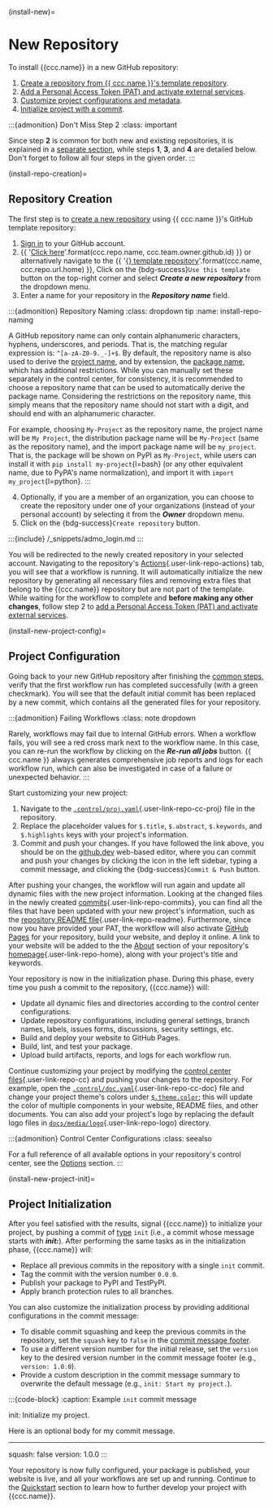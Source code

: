 (install-new)=
# New Repository

To install {{ccc.name}} in a new GitHub repository:
1. [Create a repository from {{ ccc.name }}'s template repository](#install-repo-creation).
2. [Add a Personal Access Token (PAT) and activate external services](#install-common).
3. [Customize project configurations and metadata](#install-new-project-config).
4. [Initialize project with a commit](#install-new-project-init).

:::{admonition} Don't Miss Step 2 
:class: important

Since step **2** is common for both new and existing repositories,
it is explained in a [separate section](#install-common),
while steps **1**, **3**, and **4** are detailed below.
Don't forget to follow all four steps in the given order.
:::


(install-repo-creation)=
## Repository Creation

The first step is to [create a new repository](https://docs.github.com/en/repositories/creating-and-managing-repositories/creating-a-repository-from-a-template)
using {{ ccc.name }}'s GitHub template repository:

1. [Sign in](https://github.com/login) to your GitHub account.
2. {{ '[Click here](https://github.com/new?template_name={}&template_owner={})'.format(ccc.repo.name, ccc.team.owner.github.id) }}
   or alternatively navigate to the {{ '[{} template repository]({})'.format(ccc.name, ccc.repo.url.home) }},
   Click on the {bdg-success}`Use this template` button on the top-right corner
   and select ***Create a new repository*** from the dropdown menu.
3. Enter a name for your repository in the ***Repository name*** field.

:::{admonition} Repository Naming
:class: dropdown tip
:name: install-repo-naming

A GitHub repository name can only contain alphanumeric characters,
hyphens, underscores, and periods.
That is, the matching regular expression is: `^[a-zA-Z0-9._-]+$`.
By default, the repository name is also used to derive
the [project name](#ccc-name), and by extension, the [package name](#ccc-pkg-name),
which has additional restrictions.
While you can manually set these separately in the control center,
for consistency, it is recommended to choose a repository name 
that can be used to automatically derive the package name.
Considering the restrictions on the repository name,
this simply means that the repository name should not start with a digit,
and should end with an alphanumeric character.

For example, choosing `My-Project` as the repository name, the project name will be `My Project`,
the distribution package name will be `My-Project` (same as the repository name), 
and the import package name will be `my_project`.
That is, the package will be shown on PyPI as `My-Project`,
while users can install it with `pip install my-project`{l=bash}
(or any other equivalent name, due to PyPA's name normalization),
and import it with `import my_project`{l=python}.
:::

4. Optionally, if you are a member of an organization, you can choose to create the repository under
   one of your organizations (instead of your personal account)
   by selecting it from the ***Owner*** dropdown menu.
5. Click on the {bdg-success}`Create repository` button.

:::{include} /_snippets/admo_login.md
:::

You will be redirected to the newly created repository in your selected account.
Navigating to the repository's [Actions](){.user-link-repo-actions} tab, you will see that a workflow is running.
It will automatically initialize the new repository by generating all necessary files 
and removing extra files that belong to the {{ccc.name}} repository but are not part of the template.
While waiting for the workflow to complete and **before making any other changes**,
follow step 2 to [add a Personal Access Token (PAT) and activate external services](#install-common).


(install-new-project-config)=
## Project Configuration

Going back to your new GitHub repository after finishing the [common steps](#install-common),
verify that the first workflow run has completed successfully (with a green checkmark).
You will see that the default initial commit has been replaced by a new commit,
which contains all the generated files for your repository.

:::{admonition} Failing Workflows
:class: note dropdown

Rarely, workflows may fail due to internal GitHub errors.
When a workflow fails, you will see a red cross mark next to the workflow name.
In this case, you can re-run the workflow by clicking on the ***Re-run all jobs*** button.
{{ ccc.name }} always generates comprehensive job reports and logs for each workflow run,
which can also be investigated in case of a failure or unexpected behavior.
:::

Start customizing your new project:

1. Navigate to the [`.control/proj.yaml`](){.user-link-repo-cc-proj} file in the repository.
2. Replace the placeholder values for `$.title`, `$.abstract`, `$.keywords`, and `$.highlights` keys
   with your project's information.
3. Commit and push your changes. If you have followed the link above,
   you should be on the [github.dev](https://docs.github.com/en/codespaces/the-githubdev-web-based-editor)
   web-based editor, where you can commit and push your changes by clicking the
   <i class="fa-solid fa-code-branch"></i> icon in the left sidebar,
   typing a commit message, and clicking the {bdg-success}`Commit & Push` button.

After pushing your changes, the workflow will run again
and update all dynamic files with the new project information.
Looking at the changed files in the newly created [commits](){.user-link-repo-commits},
you can find all the files that have been updated with your new project's information,
such as the [repository README file](){.user-link-repo-readme}.
Furthermore, since now you have provided your PAT,
the workflow will also activate [GitHub Pages](https://pages.github.com/) for your repository,
build your website, and deploy it online.
A link to your website will be added to the
the [About](https://docs.github.com/en/repositories/managing-your-repositorys-settings-and-features/customizing-your-repository/classifying-your-repository-with-topics#about-topics)
section of your repository's [homepage](){.user-link-repo-home},
along with your project's title and keywords.

Your repository is now in the initialization phase.
During this phase, every time you push a commit to the repository, {{ccc.name}} will:

- Update all dynamic files and directories according to the control center configurations.
- Update repository configurations, including general settings, branch names,
  labels, issues forms, discussions, security settings, etc.
- Build and deploy your website to GitHub Pages.
- Build, lint, and test your package.
- Upload build artifacts, reports, and logs for each workflow run.

Continue customizing your project by modifying the [control center files](){.user-link-repo-cc}
and pushing your changes to the repository.
For example, open the [`.control/doc.yaml`](){.user-link-repo-cc-doc} file
and change your project theme's colors under [`$.theme.color`](#ccc-theme-color);
this will update the color of multiple components in your website, README files, and other documents.
You can also add your project's logo by replacing the default logo files
in [`docs/media/logo`](){.user-link-repo-logo} directory.

:::{admonition} Control Center Configurations
:class: seealso

For a full reference of all available options in your repository's control center,
see the [Options](../control/options/index.md) section.
:::


(install-new-project-init)=
## Project Initialization

After you feel satisfied with the results,
signal {{ccc.name}} to initialize your project,
by pushing a commit of [type](#feature-commits-structure) `init`
(i.e., a commit whose message starts with ***init:***).
After performing the same tasks as in the initialization phase,
{{ccc.name}} will:

- Replace all previous commits in the repository with a single `init` commit.
- Tag the commit with the version number `0.0.0`.
- Publish your package to PyPI and TestPyPI.
- Apply branch protection rules to all branches.

You can also customize the initialization process by providing additional configurations
in the commit message:

- To disable commit squashing and keep the previous commits in the repository,
  set the `squash` key to `false` in the [commit message footer](#feature-commits-structure).
- To use a different version number for the initial release,
  set the `version` key to the desired version number in the commit message footer
  (e.g., `version: 1.0.0`).
- Provide a custom description in the commit message summary to overwrite the default message
  (e.g., `init: Start my project.`).

:::{code-block}
:caption: Example `init` commit message

init: Initialize my project.

Here is an optional body for my commit message.

-----------------------------------------------
squash: false
version: 1.0.0
:::

Your repository is now fully configured,
your package is published, your website is live,
and all your workflows are set up and running. 
Continue to the [Quickstart](#quickstart) section
to learn how to further develop your project with {{ccc.name}}.
